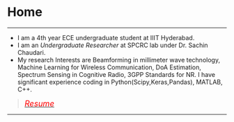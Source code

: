 # Home

---
* I am a 4th year ECE undergraduate student at IIIT Hyderabad. 
* I am an *Undergraduate Researcher* at SPCRC lab under Dr. Sachin Chaudari. 
* My research Interests are Beamforming in millimeter wave technology, Machine Learning for Wireless Communication, DoA Estimation, Spectrum Sensing in Cognitive Radio, 3GPP Standards for NR. I have significant experience coding in Python(Scipy,Keras,Pandas), MATLAB, C++. 

> [<span style="color:red; font-size:18px"> *Resume*</span>](/pdf/Dara_SaiKrishnaCharanResume.pdf)
---

